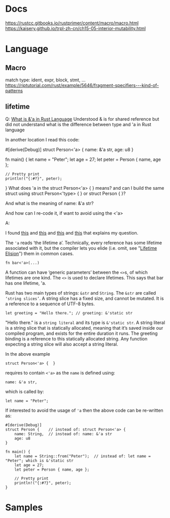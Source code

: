 # Docs

https://rustcc.gitbooks.io/rustprimer/content/macro/macro.html
https://kaisery.github.io/trpl-zh-cn/ch15-05-interior-mutability.html

# Language

## Macro

match type: ident, expr, block, stmt, ...
https://riptutorial.com/rust/example/5646/fragment-specifiers---kind-of-patterns

## lifetime

Q: [What is &'a in Rust Language](https://stackoverflow.com/questions/47640550/what-is-a-in-rust-language)
Understood & is for shared reference but did not understand what is the difference between type and 'a in Rust language

In another location I read this code:

#[derive(Debug)]
struct Person<'a> {
    name: &'a str,
    age: u8
}

fn main() {
    let name = "Peter";
    let age = 27;
    let peter = Person { name, age };

    // Pretty print
    println!("{:#?}", peter);
}
What does 'a in the struct Person<'a> { } means? and can I build the same struct using struct Person<'type> { } or struct Person<T> { }?

And what is the meaning of name: &'a str?

And how can I re-code it, if want to avoid using the <'a>


A:

I found [this][1] and [this][2] and [this][3] and [this][4] that explains my question.

The `'a` reads ‘the lifetime a’. Technically, every reference has some lifetime associated with it, but the compiler lets you elide (i.e. omit, see "[Lifetime Elision][5]") them in common cases.

    fn bar<'a>(...)

A function can have ‘generic parameters’ between the `<>`s, of which lifetimes are one kind. The `<>` is used to declare lifetimes. This says that bar has one lifetime, 'a.

Rust has two main types of strings: `&str` and `String`. The `&str` are called `‘string slices’`. A string slice has a fixed size, and cannot be mutated. It is a reference to a sequence of UTF-8 bytes.

    let greeting = "Hello there."; // greeting: &'static str

"Hello there." is a `string literal` and its type is `&'static str`. A string literal is a string slice that is statically allocated, meaning that it’s saved inside our compiled program, and exists for the entire duration it runs. The greeting binding is a reference to this statically allocated string. Any function expecting a string slice will also accept a string literal.

In the above example

    struct Person<'a> {  }

requires to contain `<'a>` as the `name` is defined using:

    name: &'a str,

which is called by:

    let name = "Peter";

If interested to avoid the usage of `'a` then the above code can be re-written as:

    #[derive(Debug)]
    struct Person {    // instead of: struct Person<'a> {
        name: String,  // instead of: name: &'a str
        age: u8
    }

    fn main() {
        let name = String::from("Peter");  // instead of: let name = "Peter"; which is &'static str
        let age = 27;
        let peter = Person { name, age };

        // Pretty print
        println!("{:#?}", peter);
    }


  [1]: https://doc.rust-lang.org/book/second-edition/ch10-03-lifetime-syntax.html#lifetime-annotation-syntax
  [2]: https://doc.rust-lang.org/book/second-edition/ch19-02-advanced-lifetimes.html
  [3]: https://doc.rust-lang.org/1.6.0/book/lifetimes.html
  [4]: https://doc.rust-lang.org/1.6.0/book/strings.html
  [5]: https://doc.rust-lang.org/1.6.0/book/lifetimes.html#lifetime-elision

# Samples

